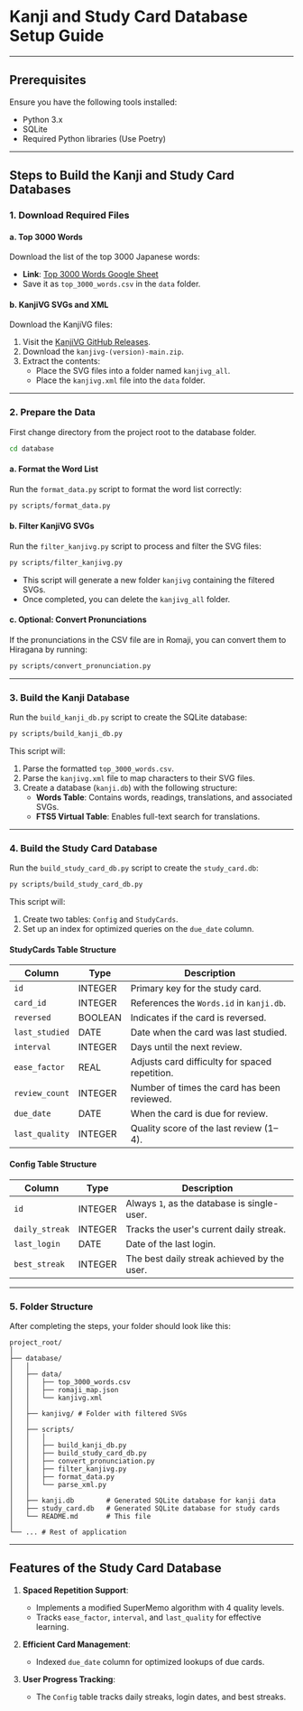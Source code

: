 # Kanji and Study Card Database Setup Guide

---

## Prerequisites

Ensure you have the following tools installed:

- Python 3.x
- SQLite
- Required Python libraries (Use Poetry)

---

## Steps to Build the Kanji and Study Card Databases

### 1. **Download Required Files**

#### a. **Top 3000 Words**

Download the list of the top 3000 Japanese words:

- **Link**: [Top 3000 Words Google Sheet](https://docs.google.com/spreadsheets/d/1cT16lcMnSoWW_VNO8DgPMKhPkXVj41ow7RZ0kuZQ4Jk/edit?gid=189116820#gid=189116820)
- Save it as `top_3000_words.csv` in the `data` folder.

#### b. **KanjiVG SVGs and XML**

Download the KanjiVG files:

1. Visit the [KanjiVG GitHub Releases](https://github.com/KanjiVG/kanjivg/releases).
2. Download the `kanjivg-(version)-main.zip`.
3. Extract the contents:
   - Place the SVG files into a folder named `kanjivg_all`.
   - Place the `kanjivg.xml` file into the `data` folder.

---

### 2. **Prepare the Data**
First change directory from the project root to the database folder.

```bash
cd database
```

#### a. **Format the Word List**

Run the `format_data.py` script to format the word list correctly:

```bash
py scripts/format_data.py
```

#### b. **Filter KanjiVG SVGs**

Run the `filter_kanjivg.py` script to process and filter the SVG files:

```bash
py scripts/filter_kanjivg.py
```

- This script will generate a new folder `kanjivg` containing the filtered SVGs.
- Once completed, you can delete the `kanjivg_all` folder.

#### c. **Optional: Convert Pronunciations**

If the pronunciations in the CSV file are in Romaji, you can convert them to Hiragana by running:

```bash
py scripts/convert_pronunciation.py
```

---

### 3. **Build the Kanji Database**

Run the `build_kanji_db.py` script to create the SQLite database:

```bash
py scripts/build_kanji_db.py
```

This script will:

1. Parse the formatted `top_3000_words.csv`.
2. Parse the `kanjivg.xml` file to map characters to their SVG files.
3. Create a database (`kanji.db`) with the following structure:
   - **Words Table**: Contains words, readings, translations, and associated SVGs.
   - **FTS5 Virtual Table**: Enables full-text search for translations.

---

### 4. **Build the Study Card Database**

Run the `build_study_card_db.py` script to create the `study_card.db`:

```bash
py scripts/build_study_card_db.py
```

This script will:

1. Create two tables: `Config` and `StudyCards`.
2. Set up an index for optimized queries on the `due_date` column.

#### **StudyCards Table Structure**

| Column          | Type      | Description                                      |
|------------------|-----------|--------------------------------------------------|
| `id`            | INTEGER   | Primary key for the study card.                  |
| `card_id`       | INTEGER   | References the `Words.id` in `kanji.db`.         |
| `reversed`      | BOOLEAN   | Indicates if the card is reversed.               |
| `last_studied`  | DATE      | Date when the card was last studied.             |
| `interval`      | INTEGER   | Days until the next review.                      |
| `ease_factor`   | REAL      | Adjusts card difficulty for spaced repetition.   |
| `review_count`  | INTEGER   | Number of times the card has been reviewed.      |
| `due_date`      | DATE      | When the card is due for review.                 |
| `last_quality`  | INTEGER   | Quality score of the last review (1–4).          |

#### **Config Table Structure**

| Column          | Type      | Description                                      |
|------------------|-----------|--------------------------------------------------|
| `id`            | INTEGER   | Always `1`, as the database is single-user.      |
| `daily_streak`  | INTEGER   | Tracks the user's current daily streak.          |
| `last_login`    | DATE      | Date of the last login.                          |
| `best_streak`   | INTEGER   | The best daily streak achieved by the user.      |

---

### 5. **Folder Structure**

After completing the steps, your folder should look like this:

```
project_root/
│
├── database/
│   │
│   ├── data/
│   │   ├── top_3000_words.csv
│   │   ├── romaji_map.json
│   │   └── kanjivg.xml
│   │
│   ├── kanjivg/ # Folder with filtered SVGs
│   │
│   ├── scripts/
│   │   │
│   │   ├── build_kanji_db.py
│   │   ├── build_study_card_db.py
│   │   ├── convert_pronunciation.py
│   │   ├── filter_kanjivg.py
│   │   ├── format_data.py
│   │   └── parse_xml.py
│   │   
│   ├── kanji.db        # Generated SQLite database for kanji data
│   ├── study_card.db   # Generated SQLite database for study cards
│   └── README.md       # This file
│      
└── ... # Rest of application
```

---

## Features of the Study Card Database

1. **Spaced Repetition Support**:
   - Implements a modified SuperMemo algorithm with 4 quality levels.
   - Tracks `ease_factor`, `interval`, and `last_quality` for effective learning.

2. **Efficient Card Management**:
   - Indexed `due_date` column for optimized lookups of due cards.

3. **User Progress Tracking**:
   - The `Config` table tracks daily streaks, login dates, and best streaks.